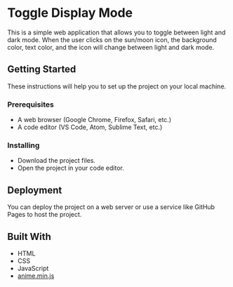 # Toggle Display Mode
This is a simple web application that allows you to toggle between light and dark mode. When the user clicks on the sun/moon icon, the background color, text color, and the icon will change between light and dark mode.

## Getting Started
These instructions will help you to set up the project on your local machine.

### Prerequisites
- A web browser (Google Chrome, Firefox, Safari, etc.)
- A code editor (VS Code, Atom, Sublime Text, etc.)

### Installing
- Download the project files.
- Open the project in your code editor.

## Deployment
You can deploy the project on a web server or use a service like GitHub Pages to host the project.

## Built With
- HTML
- CSS
- JavaScript
- [anime.min.js](https://animejs.com/)